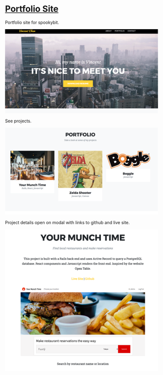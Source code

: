 # [Portfolio Site](https://spookybit.github.io/portfolio/)

Portfolio site for spookybit.

![mainSite](img/port1.png)

See projects.

![projects](img/port2.png)

Project details open on modal with links to github and live site.

![projectmodal](img/port3.png)
